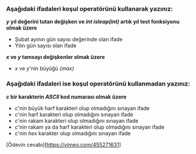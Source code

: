 ### Aşağıdaki ifadaleri koşul operatörünü kullanarak yazınız:

**_y_ yıl değerini tutan değişken ve _int isleap(int)_ artık yıl test fonksiyonu olmak üzere**
+ Şubat ayının gün sayısı değerinde olan ifade
+ Yılın gün sayısı olan ifade

**_x_ ve _y_ tamsayı değişkenler olmak üzere**
+ _x_ ve _y_'nin büyüğü _(max)_


### Aşağıdaki ifadaleri ise koşul operatörünü kullanmadan yazınız:

**_c_ bir karakterin _ASCII_ kod numarası olmak üzere**

+ _c_'nin büyük harf karakteri olup olmadığını sınayan ifade
+ _c_'nin harf karakteri olup olmadığını sınayan ifade
+ _c_'nin rakam karakteri olup olmadığını sınayan ifade
+ _c_'nin rakam ya da harf karakteri olup olmadığını sınayan ifade
+ _c_'nin _hex_ karakter olup olmadığını sınayan ifade

[Ödevin cevabı)[https://vimeo.com/455271631]

